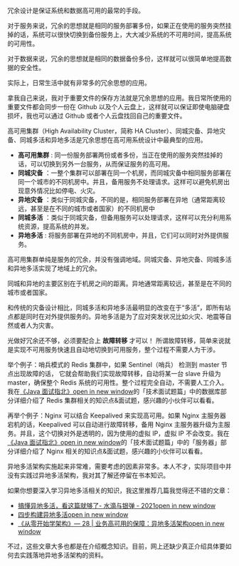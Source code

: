 冗余设计是保证系统和数据高可用的最常的手段。

对于服务来说，冗余的思想就是相同的服务部署多份，如果正在使用的服务突然挂掉的话，系统可以很快切换到备份服务上，大大减少系统的不可用时间，提高系统的可用性。

对于数据来说，冗余的思想就是相同的数据备份多份，这样就可以很简单地提高数据的安全性。

实际上，日常生活中就有非常多的冗余思想的应用。

拿我自己来说，我对于重要文件的保存方法就是冗余思想的应用。我日常所使用的重要文件都会同步一份在 Github 以及个人云盘上，这样就可以保证即使电脑硬盘损坏，我也可以通过 Github 或者个人云盘找回自己的重要文件。

高可用集群（High Availability Cluster，简称 HA Cluster）、同城灾备、异地灾备、同城多活和异地多活是冗余思想在高可用系统设计中最典型的应用。

- **高可用集群** : 同一份服务部署两份或者多份，当正在使用的服务突然挂掉的话，可以切换到另外一台服务，从而保证服务的高可用。
- **同城灾备** ：一整个集群可以部署在同一个机房，而同城灾备中相同服务部署在同一个城市的不同机房中。并且，备用服务不处理请求。这样可以避免机房出现意外情况比如停电、火灾。
- **异地灾备** ：类似于同城灾备，不同的是，相同服务部署在异地（通常距离较远，甚至是在不同的城市或者国家）的不同机房中
- **同城多活** ：类似于同城灾备，但备用服务可以处理请求，这样可以充分利用系统资源，提高系统的并发。
- **异地多活** : 将服务部署在异地的不同机房中，并且，它们可以同时对外提供服务。

高可用集群单纯是服务的冗余，并没有强调地域。同城灾备、异地灾备、同城多活和异地多活实现了地域上的冗余。

同城和异地的主要区别在于机房之间的距离。异地通常距离较远，甚至是在不同的城市或者国家。

和传统的灾备设计相比，同城多活和异地多活最明显的改变在于“多活”，即所有站点都是同时在对外提供服务的。异地多活是为了应对突发状况比如火灾、地震等自然或者人为灾害。

光做好冗余还不够，必须要配合上 **故障转移** 才可以！ 所谓故障转移，简单来说就是实现不可用服务快速且自动地切换到可用服务，整个过程不需要人为干涉。

举个例子：哨兵模式的 Redis 集群中，如果 Sentinel（哨兵） 检测到 master 节点出现故障的话， 它就会帮助我们实现故障转移，自动将某一台 slave 升级为 master，确保整个 Redis 系统的可用性。整个过程完全自动，不需要人工介入。我在[《Java 面试指北》open in new window](https://www.yuque.com/docs/share/f37fc804-bfe6-4b0d-b373-9c462188fec7)的「技术面试题篇」中的数据库部分详细介绍了 Redis 集群相关的知识点&面试题，感兴趣的小伙伴可以看看。

再举个例子：Nginx 可以结合 Keepalived 来实现高可用。如果 Nginx 主服务器宕机的话，Keepalived 可以自动进行故障转移，备用 Nginx 主服务器升级为主服务。并且，这个切换对外是透明的，因为使用的虚拟 IP，虚拟 IP 不会改变。我在[《Java 面试指北》open in new window](https://www.yuque.com/docs/share/f37fc804-bfe6-4b0d-b373-9c462188fec7)的「技术面试题篇」中的「服务器」部分详细介绍了 Nginx 相关的知识点&面试题，感兴趣的小伙伴可以看看。

异地多活架构实施起来非常难，需要考虑的因素非常多。本人不才，实际项目中并没有实践过异地多活架构，我对其了解还停留在书本知识。

如果你想要深入学习异地多活相关的知识，我这里推荐几篇我觉得还不错的文章：

- [搞懂异地多活，看这篇就够了- 水滴与银弹 - 2021open in new window](https://mp.weixin.qq.com/s/T6mMDdtTfBuIiEowCpqu6Q)
- [四步构建异地多活open in new window](https://mp.weixin.qq.com/s/hMD-IS__4JE5_nQhYPYSTg)
- [《从零开始学架构》— 28 | 业务高可用的保障：异地多活架构open in new window](http://gk.link/a/10pKZ)

不过，这些文章大多也都是在介绍概念知识。目前，网上还缺少真正介绍具体要如何去实践落地异地多活架构的资料。

